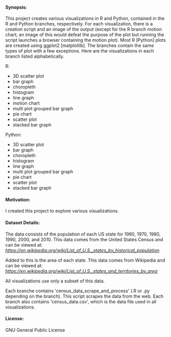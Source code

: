 #### Synopsis:
This project creates various visualizations in R and Python, contained in the R and Python branches, respectively. 
For each visualization, there is a creation script and an image of the output
(except for the R branch motion chart; an image of this would defeat the purpose of the plot but running the script launches a browser
containing the motion plot).
Most R [Python] plots are created using ggplot2 [matplotlib].
The branches contain the same types of plot with a few exceptions.
Here are the visualizations in each branch listed alphabetically.

R:
- 3D scatter plot
- bar graph
- choropleth
- histogram
- line graph
- motion chart
- multi plot grouped bar graph
- pie chart
- scatter plot
- stacked bar graph

Python:
- 3D scatter plot
- bar graph
- choropleth
- histogram
- line graph
- multi plot grouped bar graph
- pie chart
- scatter plot
- stacked bar graph

#### Motivation:
I created this project to explore various visualizations.

#### Dataset Details:
The data consists of the population of each US state for 1960, 1970, 1980, 1990, 2000, and 2010.
This data comes from the United States Census and can be viewed at:
*https://en.wikipedia.org/wiki/List_of_U.S._states_by_historical_population*

Added to this is the area of each state. This data comes from Wikipedia and can be viewed at:
*https://en.wikipedia.org/wiki/List_of_U.S._states_and_territories_by_area*

All visualizations use only a subset of this data.

Each branche contains 'census_data_scrape_and_process' (.R or .py depending on the branch).
This script scrapes the data from the web. 
Each branch also contains 'census_data.csv', which is the data file used in all visualizations.

#### License:
GNU General Public License
